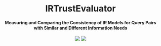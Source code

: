 <h1 align="center">
  IRTrustEvaluator
</h1>

<h4 align="center">Measuring and Comparing the Consistency of IR Models for Query Pairs with Similar 
and Different Information Needs </h4>

<p align="center">
<a href="https://www.cikm2022.org/"><img src="http://img.shields.io/badge/CIKM-2022-yellowgreen.svg"></a>
<a href="https://https://arxiv.org/"><img src="https://img.shields.io/badge/Paper-PDF-red"></a>
</p>
